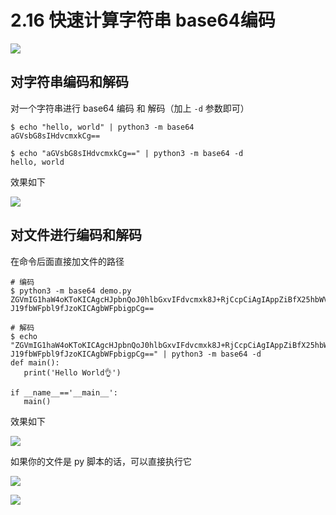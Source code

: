 # 2.16 快速计算字符串 base64编码

![](http://image.iswbm.com/20200804124133.png)

## 对字符串编码和解码

对一个字符串进行 base64 编码 和 解码（加上 `-d` 参数即可）

```shell
$ echo "hello, world" | python3 -m base64
aGVsbG8sIHdvcmxkCg==

$ echo "aGVsbG8sIHdvcmxkCg==" | python3 -m base64 -d
hello, world
```

效果如下

![](http://image.iswbm.com/20210504111702.png)

## 对文件进行编码和解码

在命令后面直接加文件的路径

```shell
# 编码
$ python3 -m base64 demo.py
ZGVmIG1haW4oKToKICAgcHJpbnQoJ0hlbGxvIFdvcmxk8J+RjCcpCiAgIAppZiBfX25hbWVfXz09
J19fbWFpbl9fJzoKICAgbWFpbigpCg==

# 解码
$ echo "ZGVmIG1haW4oKToKICAgcHJpbnQoJ0hlbGxvIFdvcmxk8J+RjCcpCiAgIAppZiBfX25hbWVfXz09
J19fbWFpbl9fJzoKICAgbWFpbigpCg==" | python3 -m base64 -d
def main():
   print('Hello World👌')

if __name__=='__main__':
   main()
```

效果如下

![](http://image.iswbm.com/20210504112153.png)

如果你的文件是 py 脚本的话，可以直接执行它

![](http://image.iswbm.com/20210504112257.png)



![](http://image.iswbm.com/20200607174235.png)